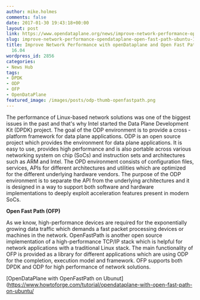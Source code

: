 ```yaml
---
author: mike.holmes
comments: false
date: 2017-01-30 19:43:18+00:00
layout: post
link: https://www.opendataplane.org/news/improve-network-performance-opendataplane-open-fast-path-ubuntu-16-04/
slug: improve-network-performance-opendataplane-open-fast-path-ubuntu-16-04
title: Improve Network Performance with openDataplane and Open Fast Path on Ubuntu
  16.04
wordpress_id: 2856
categories:
- News Hub
tags:
- DPDK
- ODP
- OFP
- OpenDataPlane
featured_image: /images/posts/odp-thumb-openfastpath.png
---
```

The performance of Linux-based network solutions was one of the biggest issues in the past and that's why Intel started the Data Plane Development Kit (DPDK) project. The goal of the ODP environment is to provide a cross ­platform framework for data plane applications. ODP is an open source project which provides the environment for data plane applications. It is easy to use, provides high ­performance and is also portable across various networking system on chip (SoCs) and instruction sets and architectures such as ARM and Intel. The OPD environment consists of configuration files, services, APIs for different architectures and utilities which are optimized for the different underlying hardware vendors. The purpose of the ODP environment is to separate the API from the underlying architectures and it is designed in a way to support both software and hardware implementations to deeply exploit acceleration features present in modern SoCs.


**Open Fast Path (OFP)**

As we know, high-performance devices are required for the exponentially growing data traffic which demands a fast packet processing devices or machines in the network. OpenFastPath is another open source implementation of a high-performance TCP/IP stack which is helpful for network applications with a traditional Linux stack. The main functionality of OFP is provided as a library for different applications which are using ODP for the completion, execution model and framework. OFP supports both DPDK and ODP for high performance of network solutions.


[OpenDataPlane with OpenFastPath on Ubunut](https://www.howtoforge.com/tutorial/opendataplane-with-open-fast-path-on-ubuntu/
